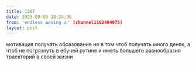 ```yaml
---
title: 1207
date: 2023-09-09 18:24:36
from: 'endless шизing ⍼' (channel1162404975)
layout: post
---
```


мотивация получать образование не в том чтоб получать много деняк, а чтоб не погрязнуть в ебучей рутине и иметь большего разнообразия траекторий в своей жизни
